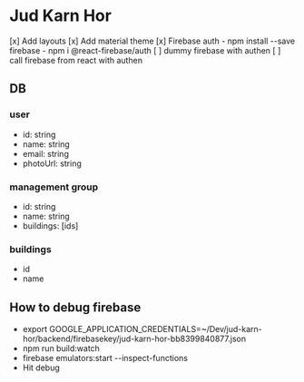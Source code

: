 # Jud Karn Hor

[x] Add layouts
[x] Add material theme
[x] Firebase auth
    - npm install --save firebase
    - npm i @react-firebase/auth
[ ] dummy firebase with authen
[ ] call firebase from react with authen


## DB

### user
- id: string
- name: string
- email: string
- photoUrl: string

### management group
- id: string
- name: string
- buildings: [ids]

### buildings
- id
- name


## How to debug firebase
- export GOOGLE_APPLICATION_CREDENTIALS=~/Dev/jud-karn-hor/backend/firebasekey/jud-karn-hor-bb8399840877.json 
- npm run build:watch
- firebase emulators:start --inspect-functions
- Hit debug
